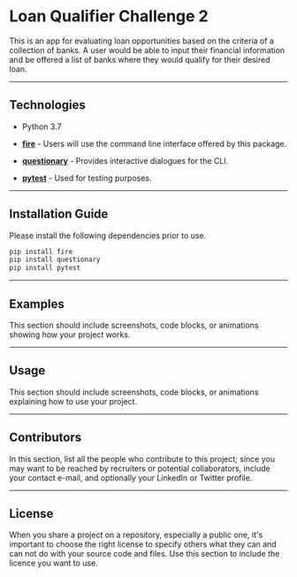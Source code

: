 # Loan Qualifier Challenge 2

This is an app for evaluating loan opportunities based on the criteria of a collection of banks. A user would be able to input their 
financial information and be offered a list of banks where they would qualify for their desired loan.

---

## Technologies

- Python 3.7

- **[fire](https://google.github.io/python-fire/guide/)** - Users will use the command line interface offered by this package.

- **[questionary](https://questionary.readthedocs.io/en/stable/)** - Provides interactive dialogues for the CLI.

- **[pytest](https://docs.pytest.org/en/6.2.x/)** - Used for testing purposes.
---

## Installation Guide

Please install the following dependencies prior to use.

```python
pip install fire
pip install questionary
pip install pytest
```

---

## Examples

This section should include screenshots, code blocks, or animations showing how your project works.

---

## Usage

This section should include screenshots, code blocks, or animations explaining how to use your project.

---

## Contributors

In this section, list all the people who contribute to this project; since you may want to be reached by recruiters or potential collaborators, include your contact e-mail, and optionally your LinkedIn or Twitter profile.

---

## License

When you share a project on a repository, especially a public one, it's important to choose the right license to specify others what they can and can not do with your source code and files. Use this section to include the licence you want to use.
